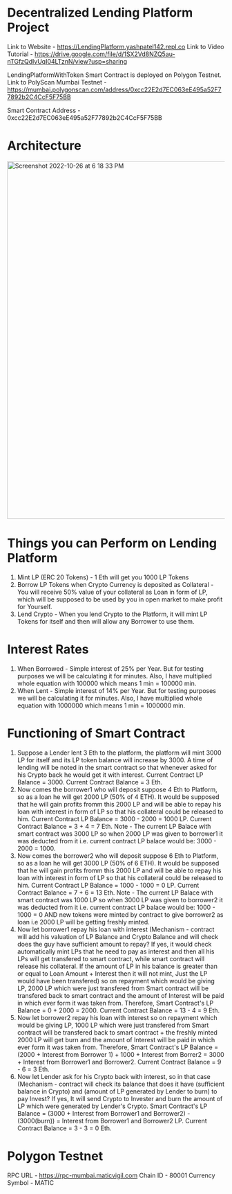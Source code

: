 # Decentralized Lending Platform Project

Link to Website - https://LendingPlatform.yashpatel142.repl.co
Link to Video Tutorial - https://drive.google.com/file/d/1SX2Vd8NZQ5au-nTGfzQdlvUqI04LTznN/view?usp=sharing

LendingPlatformWithToken Smart Contract is deployed on Polygon Testnet.
Link to PolyScan Mumbai Testnet - https://mumbai.polygonscan.com/address/0xcc22E2d7EC063eE495a52F77892b2C4CcF5F75BB

Smart Contract Address - 0xcc22E2d7EC063eE495a52F77892b2C4CcF5F75BB

# Architecture

<img width="826" alt="Screenshot 2022-10-26 at 6 18 33 PM" src="https://user-images.githubusercontent.com/62371168/198030035-e7d87dfa-da6e-4d33-ad4f-e74798399e7d.png">

# Things you can Perform on Lending Platform
1. Mint LP (ERC 20 Tokens) - 1 Eth will get you 1000 LP Tokens
2. Borrow LP Tokens when Crypto Currency is deposited as Collateral - You will receive 50% value of your collateral as Loan in form of LP, which will be supposed to be used by you in open market to make profit for Yourself.
3. Lend Crypto - When you lend Crypto to the Platform, it will mint LP Tokens for itself and then will allow any Borrower to use them.

# Interest Rates
1. When Borrowed - Simple interest of 25% per Year. But for testing purposes we will be calculating it for minutes. Also, I have multiplied whole equation with 100000 which means 1 min = 100000 min.
2. When Lent - Simple interest of 14% per Year. But for testing purposes we will be calculating it for minutes. Also, I have multiplied whole equation with 1000000 which means 1 min = 1000000 min.

# Functioning of Smart Contract
1. Suppose a Lender lent 3 Eth to the platform, the platform will mint 3000 LP for itself and its LP token balance will increase by 3000. A time of lending will be noted in the smart contract so that whenever asked for his Crypto back he would get it with interest. Current Contract LP Balance = 3000. Current Contract Balance = 3 Eth.
2. Now comes the borrower1 who will deposit suppose 4 Eth to Platform, so as a loan he will get 2000 LP (50% of 4 ETH). It would be supposed that he will gain profits fromm this 2000 LP and will be able to repay his loan with interest in form of LP so that his collateral could be released to him. Current Contract LP Balance = 3000 - 2000 = 1000 LP. Current Contract Balance = 3 + 4 = 7 Eth.
Note - The current LP Balace with smart contract was 3000 LP so when 2000 LP was given to borrower1 it was deducted from it i.e. current contract LP balace would be: 3000 - 2000 = 1000.
3. Now comes the borrower2 who will deposit suppose 6 Eth to Platform, so as a loan he will get 3000 LP (50% of 6 ETH). It would be supposed that he will gain profits fromm this 2000 LP and will be able to repay his loan with interest in form of LP so that his collateral could be released to him. Current Contract LP Balance = 1000 - 1000 = 0 LP. Current Contract Balance = 7 + 6 = 13 Eth.
Note - The current LP Balace with smart contract was 1000 LP so when 3000 LP was given to borrower2 it was deducted from it i.e. current contract LP balace would be: 1000 - 1000 = 0 AND new tokens were minted by contract to give borrower2 as loan i.e 2000 LP will be getting freshly minted.
4. Now let borrower1 repay his loan with interest (Mechanism - contract will add his valuation of LP Balance and Crypto Balance and will check does the guy have sufficient amount to repay? If yes, it would check automatically mint LPs that he need to pay as interest and then all his LPs will get transfered to smart contract, while smart contract will release his collateral. If the amount of LP in his balance is greater than or equal to Loan Amount + Interest then it will not mint, Just the LP would have been transfered) so on repayment which would be giving LP, 2000 LP which were just transfered from Smart contract will be transfered back to smart contract and the amount of Interest will be paid in which ever form it was taken from. Therefore, Smart Contract's LP  Balance = 0 + 2000 = 2000. Current Contract Balance = 13 - 4 = 9 Eth.
5. Now let borrower2 repay his loan with interest so on repayment which would be giving LP, 1000 LP which were just transfered from Smart contract will be transfered back to smart contract + the freshly minted 2000 LP will get burn and the amount of Interest will be paid in which ever form it was taken from. Therefore, Smart Contract's LP  Balance = (2000 + Interest from Borrower 1) + 1000 + Interest from Borrer2 = 3000 + Interest from Borrower1 and Borrower2. Current Contract Balance = 9 - 6 = 3 Eth.
6. Now let Lender ask for his Crypto back with interest, so in that case (Mechanism - contract will check its balance that does it have (sufficient balance in Crypto) and (amount of LP generated by Lender to burn) to pay Invest? If yes, It will send Crypto to Invester and burn the amount of LP which were generated by Lender's Crypto. Smart Contract's LP  Balance = (3000 + Interest from Borrower1 and Borrower2) - (3000(burn)) = Interest from Borrower1 and Borrower2 LP. Current Contract Balance = 3 - 3 = 0 Eth.


# Polygon Testnet
RPC URL - https://rpc-mumbai.maticvigil.com
Chain ID - 80001
Currency Symbol - MATIC

